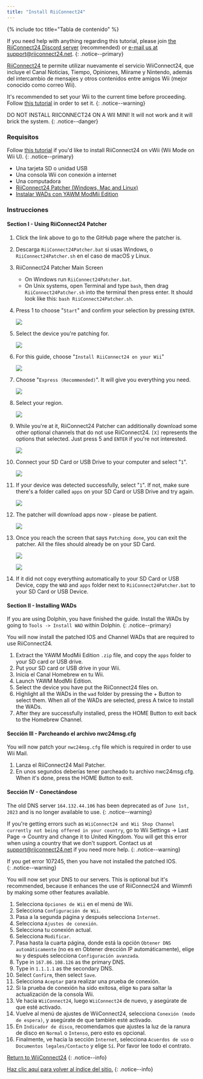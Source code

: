 ```yaml
---
title: "Install RiiConnect24"
---
```


{% include toc title="Tabla de contenido" %}

If you need help with anything regarding this tutorial, please join [the RiiConnect24 Discord server](https://discord.gg/rc24) (recommended) or [e-mail us at support@riiconnect24.net](mailto:support@riiconnect24.net).
{: .notice--primary}

[RiiConnect24](https://rc24.xyz/) te permite utilizar nuevamente el servicio WiiConnect24, que incluye el Canal Noticias, Tiempo, Opiniones, Miirame y Nintendo, además del intercambio de mensajes y otros contenidos entre amigos Wii (mejor conocido como correo Wii).

It's recommended to set your Wii to the current time before proceeding. Follow [this tutorial](rtc) in order to set it.
{: .notice--warning}

DO NOT INSTALL RIICONNECT24 ON A WII MINI! It will not work and it will brick the system.
{: .notice--danger}

### Requisitos

Follow [this tutorial](riiconnect24-vwii) if you'd like to install RiiConnect24 on vWii (Wii Mode on Wii U).
{: .notice--primary}

+ Una tarjeta SD o unidad USB
+ Una consola Wii con conexión a internet
+ Una computadora
+ [RiiConnect24 Patcher (Windows, Mac and Linux)](https://github.com/riiconnect24/RiiConnect24-Patcher/releases)
+ [Instalar WADs con YAWM ModMii Edition](https://oscwii.org/library/app/yawmme)

### Instrucciones

#### Section I - Using RiiConnect24 Patcher

1. Click the link above to go to the GitHub page where the patcher is.
1. Descarga `RiiConnect24Patcher.bat` si usas Windows, o `RiiConnect24Patcher.sh` en el caso de macOS y Linux.
1. RiiConnect24 Patcher Main Screen
    + On Windows run `RiiConnect24Patcher.bat`.
    + On Unix systems, open Terminal and type `bash`, then drag `RiiConnect24Patcher.sh` into the terminal then press enter. It should look like this: `bash RiiConnect24Patcher.sh`.
1. Press 1 to choose "`Start`" and confirm your selection by pressing `ENTER`.

    ![](/images/riiconnect24/patcher/1.JPG)

1. Select the device you're patching for.

    ![](/images/riiconnect24/patcher/2.JPG)

1. For this guide, choose "`Install RiiConnect24 on your Wii`"

    ![](/images/riiconnect24/patcher/3.JPG)

1. Choose "`Express (Recommended)`". It will give you everything you need.

    ![](/images/riiconnect24/patcher/4.JPG)

1. Select your region.

    ![](/images/riiconnect24/patcher/5.JPG)

1. While you're at it, RiiConnect24 Patcher can additionally download some other optional channels that do not use RiiConnect24. `[X]` represents the options that selected. Just press 5 and `ENTER` if you're not interested.

    ![](/images/riiconnect24/patcher/6.JPG)

1. Connect your SD Card or USB Drive to your computer and select "`1`".

    ![](/images/riiconnect24/patcher/7.JPG)

1. If your device was detected successfully, select "`1`". If not, make sure there's a folder called `apps` on your SD Card or USB Drive and try again.

    ![](/images/riiconnect24/patcher/8.JPG)

1. The patcher will download apps now - please be patient.

    ![](/images/riiconnect24/patcher/9.JPG)

1. Once you reach the screen that says `Patching done`, you can exit the patcher. All the files should already be on your SD Card.

    ![](/images/riiconnect24/patcher/10.JPG)

    ![](/images/riiconnect24/patcher/11.PNG)

1. If it did not copy everything automatically to your SD Card or USB Device, copy the `WAD` and `apps` folder next to `RiiConnect24Patcher.bat` to your SD Card or USB Device.

#### Section II - Installing WADs

If you are using Dolphin, you have finished the guide. Install the WADs by going to `Tools -> Install WAD` within Dolphin.
{: .notice--primary}

You will now install the patched IOS and Channel WADs that are required to use RiiConnect24.

1. Extract the YAWM ModMii Edition `.zip` file, and copy the `apps` folder to your SD card or USB drive.
1. Put your SD card or USB drive in your Wii.
1. Inicia el Canal Homebrew en tu Wii.
1. Launch YAWM ModMii Edition.
1. Select the device you have put the RiiConnect24 files on.
1. Highlight all the WADs in the `wad` folder by pressing the + Button to select them. When all of the WADs are selected, press A twice to install the WADs.
1. After they are successfully installed, press the HOME Button to exit back to the Homebrew Channel.

#### Sección III - Parcheando el archivo nwc24msg.cfg

You will now patch your `nwc24msg.cfg` file which is required in order to use Wii Mail.

1. Lanza el RiiConnect24 Mail Patcher.
1. En unos segundos deberías tener parcheado tu archivo nwc24msg.cfg. When it's done, press the HOME Button to exit.

#### Sección IV - Conectándose

The old DNS server `164.132.44.106` has been deprecated as of `June 1st, 2023` and is no longer available to use.
{: .notice--warning}

If you're getting errors such as `WiiConnect24 and Wii Shop Channel currently not being offered in your country`, go to Wii Settings -> Last Page -> Country and change it to United Kingdom. You will get this error when using a country that we don't support. Contact us at [support@riiconnect24.net](mailto:support@riiconnect24.net) if you need more help.
{: .notice--warning}

If you get error 107245, then you have not installed the patched IOS.<br>
{: .notice--warning}

You will now set your DNS to our servers. This is optional but it's recommended, because it enhances the use of RiiConnect24 and Wiimmfi by making some other features available.

1. Selecciona `Opciones de Wii` en el menú de Wii.
1. Selecciona `Configuración de Wii`.
1. Pasa a la segunda página y después selecciona `Internet`.
1. Selecciona `Ajustes de conexión`.
1. Selecciona tu conexión actual.
1. Selecciona `Modificar`.
1. Pasa hasta la cuarta página, donde está la opción `Obtener DNS automáticamente` (no es en Obtener drección IP automáticamente), elige `No` y después selecciona `Configuración avanzada`.
1. Type in `167.86.108.126` as the primary DNS.
1. Type in `1.1.1.1` as the secondary DNS.
1. Select `Confirm`, then select `Save`.
1. Selecciona `Aceptar` para realizar una prueba de conexión.
1. Si la prueba de conexión ha sido exitosa, elige `No` para saltar la actualización de la consola Wii.
1. Ve hacia `WiiConnect24`, luego `WiiConnect24` de nuevo, y asegúrate de que esté activado.
1. Vuelve al menú de ajustes de WiiConnect24, selecciona `Conexión (modo de espera)`, y asegúrate de que también esté activado.
1. En `Indicador de disco`, recomendamos que ajustes la luz de la ranura de disco en `Normal` o `Intenso`, pero esto es opcional.
1. Finalmente, ve hacia la sección `Internet`, selecciona `Acuerdos de uso` o `Documentos legales/Contacto` y elige `Sí`. Por favor lee todo el contrato.

[Return to WiiConnect24](wiiconnect24)
{: .notice--info}

[Haz clic aquí para volver al índice del sitio.](site-navigation)
{: .notice--info}
